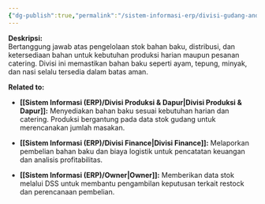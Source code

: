```yaml
---
{"dg-publish":true,"permalink":"/sistem-informasi-erp/divisi-gudang-and-logistik/"}
---
```



**Deskripsi:**  
Bertanggung jawab atas pengelolaan stok bahan baku, distribusi, dan ketersediaan bahan untuk kebutuhan produksi harian maupun pesanan catering. Divisi ini memastikan bahan baku seperti ayam, tepung, minyak, dan nasi selalu tersedia dalam batas aman.

**Related to:**
- **[[Sistem Informasi (ERP)/Divisi Produksi & Dapur\|Divisi Produksi & Dapur]]:** Menyediakan bahan baku sesuai kebutuhan harian dan catering. Produksi bergantung pada data stok gudang untuk merencanakan jumlah masakan.
    
- **[[Sistem Informasi (ERP)/Divisi Finance\|Divisi Finance]]:** Melaporkan pembelian bahan baku dan biaya logistik untuk pencatatan keuangan dan analisis profitabilitas.
    
- **[[Sistem Informasi (ERP)/Owner\|Owner]]:** Memberikan data stok melalui DSS untuk membantu pengambilan keputusan terkait restock dan perencanaan pembelian.